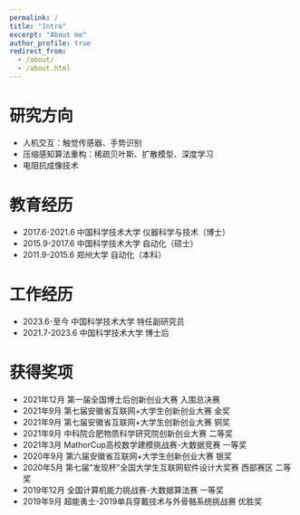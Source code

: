 ```yaml
---
permalink: /
title: "Intro"
excerpt: "About me"
author_profile: true
redirect_from: 
  - /about/
  - /about.html
---
```


研究方向
======
* 人机交互：触觉传感器、手势识别
* 压缩感知算法重构：稀疏贝叶斯、扩散模型、深度学习
* 电阻抗成像技术

教育经历
======
* 2017.6-2021.6 中国科学技术大学 仪器科学与技术（博士）
* 2015.9-2017.6 中国科学技术大学 自动化（硕士）
* 2011.9-2015.6 郑州大学 自动化（本科）

工作经历
======
* 2023.6-至今   中国科学技术大学 特任副研究员
* 2021.7-2023.6 中国科学技术大学 博士后

获得奖项
======
* 2021年12月  第一届全国博士后创新创业大赛  入围总决赛
* 2021年9月  第七届安徽省互联网+大学生创新创业大赛  金奖
* 2021年9月  第七届安徽省互联网+大学生创新创业大赛  铜奖
* 2021年9月  中科院合肥物质科学研究院创新创业大赛  二等奖
* 2021年3月 MathorCup高校数学建模挑战赛-大数据竞赛  一等奖
* 2020年9月  第六届安徽省互联网+大学生创新创业大赛  银奖
* 2020年5月 第七届“发现杯”全国大学生互联网软件设计大奖赛 西部赛区 二等奖
* 2019年12月 全国计算机能力挑战赛-大数据算法赛  一等奖  
* 2019年9月  超能勇士-2019单兵穿戴技术与外骨骼系统挑战赛 优胜奖


